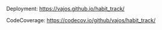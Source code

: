 Deployment: https://vajos.github.io/habit_track/

CodeCoverage: https://codecov.io/github/vajos/habit_track/
